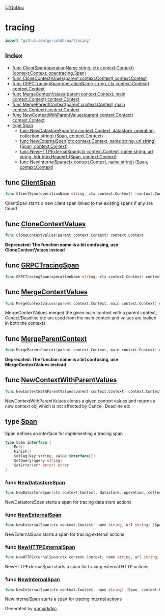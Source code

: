 <!-- Code generated by gomarkdoc. DO NOT EDIT -->

[![GoDoc](https://img.shields.io/badge/pkg.go.dev-doc-blue)](http://pkg.go.dev/github.com/go-coldbrew/tracing)

# tracing

```go
import "github.com/go-coldbrew/tracing"
```

## Index

- [func ClientSpan(operationName string, ctx context.Context) (context.Context, opentracing.Span)](<#func-clientspan>)
- [func CloneContextValues(parent context.Context) context.Context](<#func-clonecontextvalues>)
- [func GRPCTracingSpan(operationName string, ctx context.Context) context.Context](<#func-grpctracingspan>)
- [func MergeContextValues(parent context.Context, main context.Context) context.Context](<#func-mergecontextvalues>)
- [func MergeParentContext(parent context.Context, main context.Context) context.Context](<#func-mergeparentcontext>)
- [func NewContextWithParentValues(parent context.Context) context.Context](<#func-newcontextwithparentvalues>)
- [type Span](<#type-span>)
  - [func NewDatastoreSpan(ctx context.Context, datastore, operation, collection string) (Span, context.Context)](<#func-newdatastorespan>)
  - [func NewExternalSpan(ctx context.Context, name string, url string) (Span, context.Context)](<#func-newexternalspan>)
  - [func NewHTTPExternalSpan(ctx context.Context, name string, url string, hdr http.Header) (Span, context.Context)](<#func-newhttpexternalspan>)
  - [func NewInternalSpan(ctx context.Context, name string) (Span, context.Context)](<#func-newinternalspan>)


## func [ClientSpan](<https://github.com/go-coldbrew/tracing/blob/main/tracing.go#L215>)

```go
func ClientSpan(operationName string, ctx context.Context) (context.Context, opentracing.Span)
```

ClientSpan starts a new client span linked to the existing spans if any are found

## func [CloneContextValues](<https://github.com/go-coldbrew/tracing/blob/main/context.go#L24>)

```go
func CloneContextValues(parent context.Context) context.Context
```

**Deprecated: The function name is a bit confusing, use CloneContextValues instead**

## func [GRPCTracingSpan](<https://github.com/go-coldbrew/tracing/blob/main/tracing.go#L231>)

```go
func GRPCTracingSpan(operationName string, ctx context.Context) context.Context
```

## func [MergeContextValues](<https://github.com/go-coldbrew/tracing/blob/main/context.go#L43>)

```go
func MergeContextValues(parent context.Context, main context.Context) context.Context
```

MergeContextValues merged the given main context with a parent context, Cancel/Deadline etc are used from the main context and values are looked in both the contexts

## func [MergeParentContext](<https://github.com/go-coldbrew/tracing/blob/main/context.go#L38>)

```go
func MergeParentContext(parent context.Context, main context.Context) context.Context
```

**Deprecated: The function name is a bit confusing, use MergeContextValues instead**

## func [NewContextWithParentValues](<https://github.com/go-coldbrew/tracing/blob/main/context.go#L29>)

```go
func NewContextWithParentValues(parent context.Context) context.Context
```

NewContextWithParentValues clones a given context values and returns a new context obj which is not affected by Cancel, Deadline etc

## type [Span](<https://github.com/go-coldbrew/tracing/blob/main/tracing.go#L18-L24>)

Span defines an interface for implementing a tracing span

```go
type Span interface {
    End()
    Finish()
    SetTag(key string, value interface{})
    SetQuery(query string)
    SetError(err error) error
}
```

### func [NewDatastoreSpan](<https://github.com/go-coldbrew/tracing/blob/main/tracing.go#L118>)

```go
func NewDatastoreSpan(ctx context.Context, datastore, operation, collection string) (Span, context.Context)
```

NewDatastoreSpan starts a span for tracing data store actions

### func [NewExternalSpan](<https://github.com/go-coldbrew/tracing/blob/main/tracing.go#L169>)

```go
func NewExternalSpan(ctx context.Context, name string, url string) (Span, context.Context)
```

NewExternalSpan starts a span for tracing external actions

### func [NewHTTPExternalSpan](<https://github.com/go-coldbrew/tracing/blob/main/tracing.go#L174>)

```go
func NewHTTPExternalSpan(ctx context.Context, name string, url string, hdr http.Header) (Span, context.Context)
```

NewHTTPExternalSpan starts a span for tracing external HTTP actions

### func [NewInternalSpan](<https://github.com/go-coldbrew/tracing/blob/main/tracing.go#L102>)

```go
func NewInternalSpan(ctx context.Context, name string) (Span, context.Context)
```

NewInternalSpan starts a span for tracing internal actions



Generated by [gomarkdoc](<https://github.com/princjef/gomarkdoc>)

